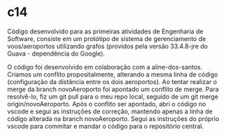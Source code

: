 # c14
Código desenvolvido para as primeiras atividades de Engenharia de Software, consiste em um protótipo de sistema de gerenciamento de voos/aeroportos utilizando grafos (providos pela versão 33.4.8-jre do Guava - dependência do Google).

O código foi desenvolvido em colaboração com a aline-dos-santos. Criamos um conflito propositalmente, alterando a mesma linha de código (configuração da distância entre os dois aeroportos). Ao tentar realizar o merge da branch novoAeroporto foi apontado um conflito de merge.
Para resolvê-lo, fiz um git pull para o meu repo local, seguido de um git merge origin/novoAeroporto. Após o conflito ser apontado, abri o código no vscode e segui as instruções de correção, mantendo apenas a linha de código alterada na branch novoAeroporto. Segui as instruções do próprio vscode para commitar e mandar o código para o repositório central.
